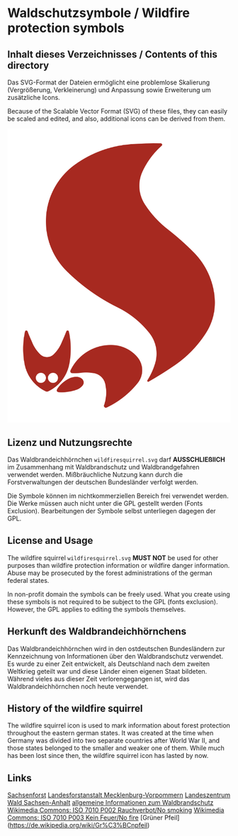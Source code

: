 # Waldschutzsymbole / Wildfire protection symbols

## Inhalt dieses Verzeichnisses / Contents of this directory

Das SVG-Format der Dateien ermöglicht eine problemlose Skalierung
(Vergrößerung, Verkleinerung) und Anpassung sowie Erweiterung um
zusätzliche Icons.

Because of the Scalable Vector Format (SVG) of these files, they can
easily be scaled and edited, and also, additional icons can be derived
from them.

![Wildfiresquirrel](wildfiresquirrel.svg)

## Lizenz und Nutzungsrechte

Das Waldbrandeichhörnchen `wildfiresquirrel.svg` darf **AUSSCHLIEßlICH**
im Zusammenhang mit Waldbrandschutz und Waldbrandgefahren verwendet
werden. Mißbräuchliche Nutzung kann durch die Forstverwaltungen der
deutschen Bundesländer verfolgt werden.

Die Symbole können im nichtkommerziellen Bereich frei verwendet werden.
Die Werke müssen auch nicht unter die GPL gestellt werden (Fonts
Exclusion). Bearbeitungen der Symbole selbst unterliegen dagegen
der GPL.

## License and Usage

The wildfire squirrel `wildfiresquirrel.svg` **MUST NOT** be used for 
other purposes than wildfire protection information or wildfire danger 
information. Abuse may be prosecuted by the forest administrations
of the german federal states.

In non-profit domain the symbols can be freely used. What you create
using these symbols is not required to be subject to the GPL (fonts
exclusion). However, the GPL applies to editing the symbols themselves.

## Herkunft des Waldbrandeichhörnchens

Das Waldbrandeichhörnchen wird in den ostdeutschen Bundesländern zur
Kennzeichnung von Informationen über den Waldbrandschutz verwendet.
Es wurde zu einer Zeit entwickelt, als Deutschland nach dem zweiten
Weltkrieg geteilt war und diese Länder einen eigenen Staat bildeten.
Während vieles aus dieser Zeit verlorengegangen ist, wird das
Waldbrandeichhörnchen noch heute verwendet.

## History of the wildfire squirrel

The wildfire squirrel icon is used to mark information about forest protection
throughout the eastern german states. It was created at the time when 
Germany was divided into two separate countries after World War II, and 
those states belonged to the smaller and weaker one of them. While
much has been lost since then, the wildfire squirrel icon has lasted by now.

## Links

[Sachsenforst](https://www.wald.sachsen.de/waldbrandgefaehrdung-4186.html)
[Landesforstanstalt Mecklenburg-Vorpommern](https://www.wald-mv.de/waldprojekte/waldbrandschutz/)
[Landeszentrum Wald Sachsen-Anhalt](https://landeszentrumwald.sachsen-anhalt.de/waldschutz/waldbrandschutz)
[allgemeine Informationen zum Waldbrandschutz](https://www.woellsdorf-wetter.de/info/wildfire.html)
[Wikimedia Commons: ISO 7010 P002 Rauchverbot/No smoking](https://commons.wikimedia.org/wiki/File:ISO_7010_P002.svg)
[Wikimedia Commons: ISO 7010 P003 Kein Feuer/No fire](https://commons.wikimedia.org/wiki/File:ISO_7010_P003.svg)
[Grüner Pfeil] (https://de.wikipedia.org/wiki/Gr%C3%BCnpfeil)

